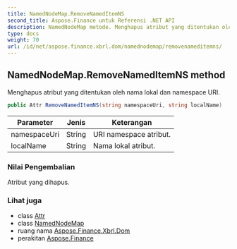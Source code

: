 ```yaml
---
title: NamedNodeMap.RemoveNamedItemNS
second_title: Aspose.Finance untuk Referensi .NET API
description: NamedNodeMap metode. Menghapus atribut yang ditentukan oleh nama lokal dan namespace URI.
type: docs
weight: 70
url: /id/net/aspose.finance.xbrl.dom/namednodemap/removenameditemns/
---
```

## NamedNodeMap.RemoveNamedItemNS method

Menghapus atribut yang ditentukan oleh nama lokal dan namespace URI.

```csharp
public Attr RemoveNamedItemNS(string namespaceUri, string localName)
```

| Parameter | Jenis | Keterangan |
| --- | --- | --- |
| namespaceUri | String | URI namespace atribut. |
| localName | String | Nama lokal atribut. |

### Nilai Pengembalian

Atribut yang dihapus.

### Lihat juga

* class [Attr](../../attr/)
* class [NamedNodeMap](../)
* ruang nama [Aspose.Finance.Xbrl.Dom](../../namednodemap/)
* perakitan [Aspose.Finance](../../../)


